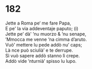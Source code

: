# 182
  
Jette a Roma pe‘ me fare Papa,  
E pe' la via addeventaje paputo; (i)  
Jette pe’ dà' ’nu muorzo & ’nu senape,  
’Mmocca me venne ‘na cimma d’aruto.  
Vuò' mettere lu pede addò nu’ caps;  
Là nce può sciulià’ e te derrupe.  
Sì vuò sapere addò stanno lì crepe.  
Addò vide ’nturnià’ spisso lu lupo.  
  

